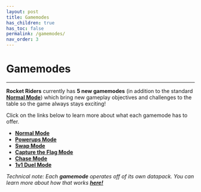 ```yaml
---
layout: post
title: Gamemodes
has_children: true
has_toc: false
permalink: /gamemodes/
nav_order: 3
---
```

# Gamemodes
---

**Rocket Riders** currently has **5 new gamemodes** (in addition to the standard **[Normal Mode](https://zeroniaserver.github.io/RocketRidersWiki/gamemodes/normal)**) which bring new gameplay objectives and challenges to the table so the game always stays exciting!

Click on the links below to learn more about what each gamemode has to offer.

- **[Normal Mode](https://zeroniaserver.github.io/RocketRidersWiki/gamemodes/normal)**
- **[Powerups Mode](https://zeroniaserver.github.io/RocketRidersWiki/gamemodes/powerups)**
- **[Swap Mode](https://zeroniaserver.github.io/RocketRidersWiki/gamemodes/swap)**
- **[Capture the Flag Mode](https://zeroniaserver.github.io/RocketRidersWiki/gamemodes/ctf)**
- **[Chase Mode](https://zeroniaserver.github.io/RocketRidersWiki/gamemodes/chase)**
- **[1v1 Duel Mode](https://zeroniaserver.github.io/RocketRidersWiki/gamemodes/duel)**

*Technical note: Each **gamemode** operates off of its own datapack. You can learn more about how that works **[here!](https://zeroniaserver.github.io/RocketRidersWiki/behind_the_scenes/gamemode_datapacks)***